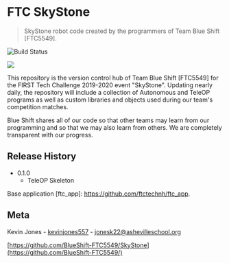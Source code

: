 # FTC SkyStone
> SkyStone robot code created by the programmers of Team Blue Shift [FTC5549].

![Build Status](https://travis-ci.org/BlueShift-FTC5549/Rover-Ruckus)

![](BlueShiftLogo.png)

This repository is the version control hub of Team Blue Shift [FTC5549] for the FIRST Tech Challenge 2019-2020 event "SkyStone". Updating nearly daily, the repository will include a collection of Autonomous and TeleOP programs as well as custom libraries and objects used during our team's competition matches.

Blue Shift shares all of our code so that other teams may learn from our programming and so that we may also learn from others. We are completely transparent with our progress.


## Release History

* 0.1.0
    * TeleOP Skeleton

Base application [ftc_app]: https://github.com/ftctechnh/ftc_app.

## Meta

Kevin Jones  - [kevinjones557](https://github.com/robo19/) - jonesk22@ashevilleschool.org <br>

[https://github.com/BlueShift-FTC5549/SkyStone](https://github.com/BlueShift-FTC5549/)
